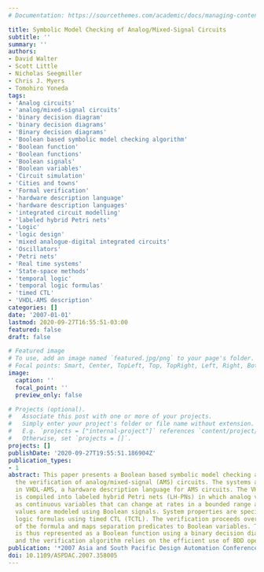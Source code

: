```yaml
---
# Documentation: https://sourcethemes.com/academic/docs/managing-content/

title: Symbolic Model Checking of Analog/Mixed-Signal Circuits
subtitle: ''
summary: ''
authors:
- David Walter
- Scott Little
- Nicholas Seegmiller
- Chris J. Myers
- Tomohiro Yoneda
tags:
- 'Analog circuits'
- 'analog/mixed-signal circuits'
- 'binary decision diagram'
- 'binary decision diagrams'
- 'Binary decision diagrams'
- 'Boolean based symbolic model checking algorithm'
- 'Boolean function'
- 'Boolean functions'
- 'Boolean signals'
- 'Boolean variables'
- 'Circuit simulation'
- 'Cities and towns'
- 'Formal verification'
- 'hardware description language'
- 'hardware description languages'
- 'integrated circuit modelling'
- 'labeled hybrid Petri nets'
- 'Logic'
- 'logic design'
- 'mixed analogue-digital integrated circuits'
- 'Oscillators'
- 'Petri nets'
- 'Real time systems'
- 'State-space methods'
- 'temporal logic'
- 'temporal logic formulas'
- 'timed CTL'
- 'VHDL-AMS description'
categories: []
date: '2007-01-01'
lastmod: 2020-09-27T16:55:51-03:00
featured: false
draft: false

# Featured image
# To use, add an image named `featured.jpg/png` to your page's folder.
# Focal points: Smart, Center, TopLeft, Top, TopRight, Left, Right, BottomLeft, Bottom, BottomRight.
image:
  caption: ''
  focal_point: ''
  preview_only: false

# Projects (optional).
#   Associate this post with one or more of your projects.
#   Simply enter your project's folder or file name without extension.
#   E.g. `projects = ["internal-project"]` references `content/project/deep-learning/index.md`.
#   Otherwise, set `projects = []`.
projects: []
publishDate: '2020-09-27T19:55:51.186904Z'
publication_types:
- 1
abstract: This paper presents a Boolean based symbolic model checking algorithm for
  the verification of analog/mixed-signal (AMS) circuits. The systems are modeled
  in VHDL-AMS, a hardware description language for AMS circuits. The VHDL-AMS description
  is compiled into labeled hybrid Petri nets (LH-PNs) in which analog values are modeled
  as continuous variables that can change at rates in a bounded range and digital
  values are modeled using Boolean signals. System properties are specified as temporal
  logic formulas using timed CTL (TCTL). The verification proceeds over the structure
  of the formula and maps separation predicates to Boolean variables. The state space
  is thus represented as a Boolean function using a binary decision diagram (BDD)
  and the verification algorithm relies on the efficient use of BDD operations.
publication: '*2007 Asia and South Pacific Design Automation Conference*'
doi: 10.1109/ASPDAC.2007.358005
---
```

